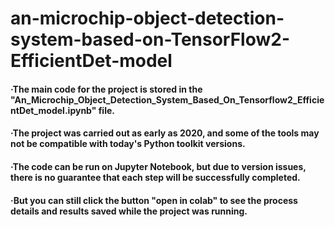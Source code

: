 # an-microchip-object-detection-system-based-on-TensorFlow2-EfficientDet-model
#### ·The main code for the project is stored in the "An_Microchip_Object_Detection_System_Based_On_Tensorflow2_EfficientDet_model.ipynb" file.
#### ·The project was carried out as early as 2020, and some of the tools may not be compatible with today's Python toolkit versions. 
#### ·The code can be run on Jupyter Notebook, but due to version issues, there is no guarantee that each step will be successfully completed.
#### ·But you can still click the button "open in colab"  to see the process details and results saved while the project was running.
